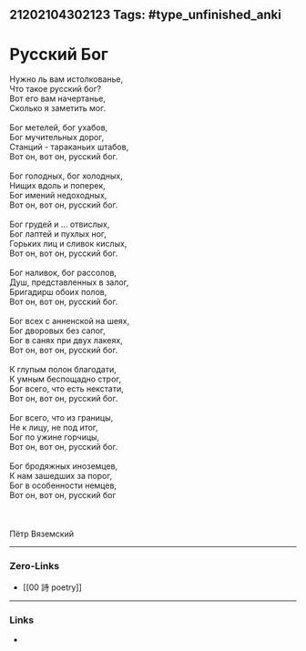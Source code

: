 21202104302123
Tags: #type_unfinished_anki 
---
# Русский Бог

Нужно ль вам истолкованье,<br>Что такое русский бог?<br>Вот его вам начертанье,<br>Сколько я заметить мог.<br><br>Бог метелей, бог ухабов,<br>Бог мучительных дорог,<br>Станций - тараканьих штабов,<br>Вот он, вот он, русский бог.<br><br>Бог голодных, бог холодных,<br>Нищих вдоль и поперек,<br>Бог имений недоходных,<br>Вот он, вот он, русский бог.<br><br>Бог грудей и ... отвислых,<br>Бог лаптей и пухлых ног,<br>Горьких лиц и сливок кислых,<br>Вот он, вот он, русский бог.<br><br>Бог наливок, бог рассолов,<br>Душ, представленных в залог,<br>Бригадирш обоих полов,<br>Вот он, вот он, русский бог.<br><br>Бог всех с анненской на шеях,<br>Бог дворовых без сапог,<br>Бог в санях при двух лакеях,<br>Вот он, вот он, русский бог.<br><br>К глупым полон благодати,<br>К умным беспощадно строг,<br>Бог всего, что есть некстати,<br>Вот он, вот он, русский бог.<br><br>Бог всего, что из границы,<br>Не к лицу, не под итог,<br>Бог по ужине горчицы,<br>Вот он, вот он, русский бог.<br><br>Бог бродяжных иноземцев,<br>К нам зашедших за порог,<br>Бог в особенности немцев,<br>Вот он, вот он, русский бог<br><br><br><br>                                 Пётр Вяземский

---
### Zero-Links
- [[00 詩 poetry]]
---
### Links
-